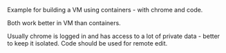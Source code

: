 Example for building a VM using containers - with chrome and code.

Both work better in VM than containers.

Usually chrome is logged in and has access to a lot of private data - better to keep it isolated. Code should be used for remote edit.

